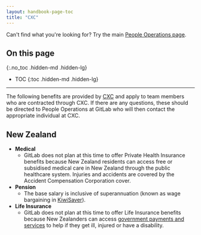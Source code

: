 ```yaml
---
layout: handbook-page-toc
title: "CXC"
---
```


Can't find what you're looking for? Try the main [People Operations page](/handbook/people-operations).

## On this page
{:.no_toc .hidden-md .hidden-lg}

- TOC
{:toc .hidden-md .hidden-lg}

----

The following benefits are provided by [CXC](https://cxcglobal.com/) and apply to team members who are contracted through CXC. If there are any questions, these should be directed to People Operations at GitLab who will then contact the appropriate individual at CXC.

## New Zealand

* **Medical**
    * GitLab does not plan at this time to offer Private Health Insurance benefits because New Zealand residents can access free or subsidised medical care in New Zealand through the public healthcare system. Injuries and accidents are covered by the Accident Compensation Corporation cover.
* **Pension**
    * The base salary is inclusive of superannuation (known as wage bargaining in [KiwiSaver](https://www.kiwisaver.govt.nz/already/contributions/employers/)).
* **Life Insurance**
    * GitLab does not plan at this time to offer Life Insurance benefits because New Zealanders can access [government payments and services](https://www.workandincome.govt.nz/providers/health-and-disability-practitioners/health-and-disability-related-benefits.html) to help if they get ill, injured or have a disability.
